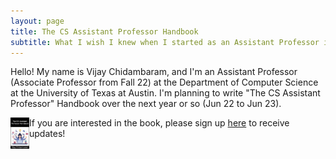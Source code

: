 ```yaml
---
layout: page
title: The CS Assistant Professor Handbook
subtitle: What I wish I knew when I started as an Assistant Professor in Computer Science
---
```


Hello! My name is Vijay Chidambaram, and I'm an Assistant Professor (Associate Professor from Fall 22) at the Department of Computer Science at the University of Texas at Austin. I'm planning to write "The CS Assistant Professor" Handbook over the next year or so (Jun 22 to Jun 23).

<img src="assets/img/cover.png" style="float:left;width:30px">

If you are interested in the book, please sign up [here](https://forms.gle/VsHjhUBUTAR9a6nJ8) to receive updates!




